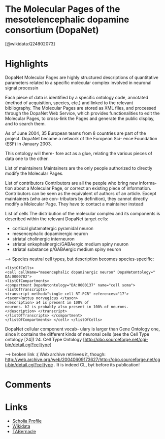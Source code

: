 
The Molecular Pages of the mesotelencephalic dopamine consortium (DopaNet)
==========================================================================
  
  [@wikidata:Q24802073]  

# Highlights

DopaNet Molecular Pages are highly structured descriptions of quantitative parameters related to a specific molecular complex involved in neuronal signal processin

Each piece of data is identified by a specific ontology code, annotated (method of acquisition, species, etc.) and linked to the relevant bibliography. The Molecular Pages are stored as XML files, and processed through the DopaNet Web Service, which provides functionalities to edit the Molecular Pages, to cross-link the Pages and generate the public display, and to search them.

As of June 2004, 35 European teams from 8 countries are part of the project. DopaNet became a network of the European Sci- ence Foundation (ESF) in January 2003.

This ontology will there- fore act as a glue, relating the various pieces of data one to the other.

List of maintainers Maintainers are the only people authorized to directly modify the Molecular Pages.

List of contributors Contributors are all the people who bring new informa- tion about a Molecular Page, or correct an existing piece of information. Contributors can be seen as the equivalent of authors of an article. Except maintainers (who are con- tributors by definition), they cannot directly modify a Molecular Page. They have to contact a maintainer instead


List of cells The distribution of the molecular complex and its components is described within the relevant DopaNet target cells: 
- cortical glutamatergic pyramidal neuron
- mesencephalic dopaminergic neuron
- striatal cholinergic interneuron
- striatal enkephalinergic/GABAergic medium spiny neuron
- striatal substance p/GABAergic medium spiny neuron

--> Species neutral cell types, but description becomes species-specific:

```
<listOfCells>
<cell cellName="mesencephalic dopaminergic neuron" DopaNetontology=" DA:0000702">
<listOfCompartments>
<compartment DopaNetontology="DA:0000137" name="cell soma">
<listOfTranscripts>
<transcript method="single cell RT-PCR" references="17">
<taxon>Rattus norvegicus </taxon>
<description> a4 is present in 100% of
neurons. b2 is probably also present in 100% of neurons.
</description> </transcript>
</listOfTranscripts> </compartment>
</listOfCompartments> </cell> </listOfCells>
```
 DopaNet cellular component vocab- ulary is larger than Gene Ontology one, since it contains the different kinds of neuronal cells (see the Cell Type ontology [24])
24. Cell Type Ontology
[http://obo.sourceforge.net/cgi-bin/detail.cgi?celltype]

--> broken link :( Web archive retrieves it, though: http://web.archive.org/web/20040609173627/http://obo.sourceforge.net/cgi-bin/detail.cgi?celltype . It is indeed CL, byt before its publication!


# Comments

# Links
  
 * [Scholia Profile](https://scholia.toolforge.org/work/Q24802073)  
 * [Wikidata](https://www.wikidata.org/wiki/Q24802073)  
 * [TABernacle](https://tabernacle.toolforge.org/?#/tab/manual/Q24802073/P921%3BP4510)  
